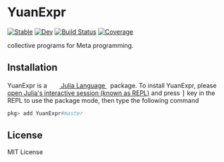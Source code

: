 # YuanExpr

[![Stable](https://img.shields.io/badge/docs-stable-blue.svg)](https://Roger-luo.github.io/YuanExpr.jl/stable)
[![Dev](https://img.shields.io/badge/docs-dev-blue.svg)](https://Roger-luo.github.io/YuanExpr.jl/dev)
[![Build Status](https://github.com/Roger-luo/YuanExpr.jl/workflows/CI/badge.svg)](https://github.com/Roger-luo/YuanExpr.jl/actions)
[![Coverage](https://codecov.io/gh/Roger-luo/YuanExpr.jl/branch/master/graph/badge.svg)](https://codecov.io/gh/Roger-luo/YuanExpr.jl)

collective programs for Meta programming.

## Installation

<p>
YuanExpr is a &nbsp;
    <a href="https://julialang.org">
        <img src="https://raw.githubusercontent.com/JuliaLang/julia-logo-graphics/master/images/julia.ico" width="16em">
        Julia Language
    </a>
    &nbsp; package. To install YuanExpr,
    please <a href="https://docs.julialang.org/en/v1/manual/getting-started/">open
    Julia's interactive session (known as REPL)</a> and press <kbd>]</kbd> key in the REPL to use the package mode, then type the following command
</p>

```julia
pkg> add YuanExpr#master
```

## License

MIT License
